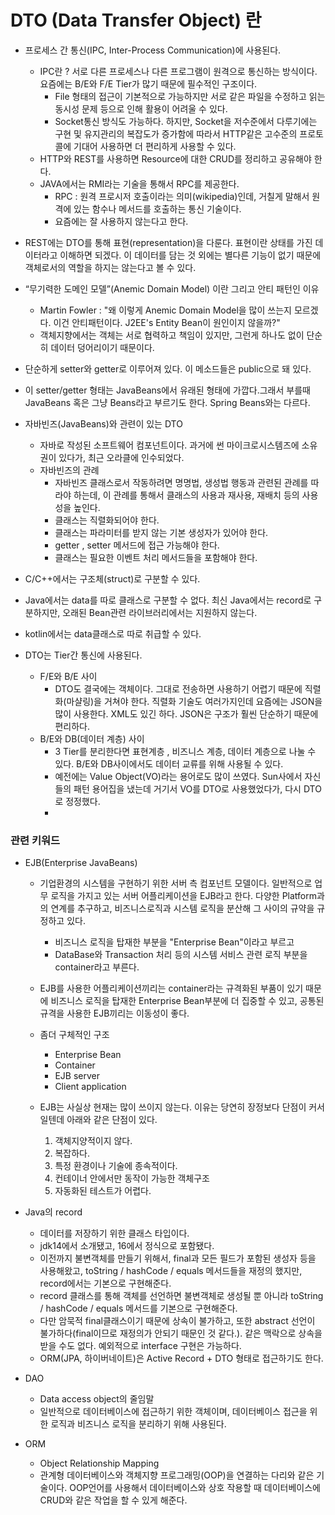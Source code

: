 #  DTO (Data Transfer Object) 란 
- 프로세스 간 통신(IPC, Inter-Process Communication)에 사용된다. 
    - IPC란 ? 서로 다른 프로세스나 다른 프로그램이 원격으로 통신하는 방식이다. 요즘에는 B/E와 F/E Tier가 많기 때문에 필수적인 구조이다. 
        - File 형태의 접근이 기본적으로 가능하지만 서로 같은 파일을 수정하고 읽는 동시성 문제 등으로 인해 활용이 어려울 수 있다. 
        - Socket통신 방식도 가능하다. 하지만, Socket을 저수준에서 다루기에는 구현 및 유지관리의 복잡도가 증가함에 따라서 HTTP같은 고수준의 프로토콜에 기대어 사용하면 더 편리하게 사용할 수 있다. 
    - HTTP와 REST를 사용하면 Resource에 대한 CRUD를 정리하고 공유해야 한다.
    - JAVA에서는 RMI라는 기술을 통해서 RPC를 제공한다.
        - RPC : 원격 프로시저 호출이라는 의미(wikipedia)인데, 거칠게 말해서 원격에 있는 함수나 메서드를 호출하는 통신 기술이다.
        - 요즘에는 잘 사용하지 않는다고 한다.   
- REST에는 DTO를 통해 표현(representation)을 다룬다. 표현이란 상태를 가진 데이터라고 이해하면 되겠다. 이 데이터를 담는 것 외에는 별다른 기능이 없기 때문에 객체로서의 역할을 하지는 않는다고 볼 수 있다. 
    
- “무기력한 도메인 모델”(Anemic Domain Model) 이란 그리고 안티 패턴인 이유
    - Martin Fowler : "왜 이렇게 Anemic Domain Model을 많이 쓰는지 모르겠다. 이건 안티패턴이다. J2EE's Entity Bean이 원인이지 않을까?"
    - 객체지향에서는 객체는 서로 협력하고 책임이 있지만, 그런게 하나도 없이 단순히 데이터 덩어리이기 때문이다. 
- 단순하게 setter와 getter로 이루어져 있다. 이 메소드들은 public으로 돼 있다.
- 이 setter/getter 형태는 JavaBeans에서 유래된 형태에 가깝다.그래서 부를때 JavaBeans 혹은 그냥 Beans라고 부르기도 한다. Spring Beans와는 다르다. 


- 자바빈즈(JavaBeans)와 관련이 있는 DTO
    - 자바로 작성된 소프트웨어 컴포넌트이다. 과거에 썬 마이크로시스템즈에 소유권이 있다가, 최근 오라클에 인수되었다. 
    - 자바빈즈의 관례
        - 자바빈즈 클래스로서 작동하려면 명명법, 생성법 행동과 관련된 관례를 따라야 하는데, 이 관례를 통해서 클래스의 사용과 재사용, 재배치 등의 사용성을 높인다. 
        - 클래스는 직렬화되어야 한다. 
        - 클래스는 파라미터를 받지 않는 기본 생성자가 있어야 한다. 
        - getter , setter 메서드에 접근 가능해야 한다. 
        - 클래스는 필요한 이벤트 처리 메서드들을 포함해야 한다.
- C/C++에서는 구조체(struct)로 구분할 수 있다.
- Java에서는 data를 따로 클래스로 구분할 수 없다. 최신 Java에서는  record로 구분하지만, 오래된 Bean관련 라이브러리에서는 지원하지 않는다.
- kotlin에서는 data클래스로 따로 취급할 수 있다. 


- DTO는 Tier간 통신에 사용된다.
    - F/E와 B/E 사이
        - DTO도 결국에는 객체이다. 그대로 전송하면 사용하기 어렵기 때문에 직렬화(마샬링)을 거쳐야 한다. 직렬화 기술도 여러가지인데 요즘에는 JSON을 많이 사용한다. XML도 있긴 하다. JSON은 구조가 훨씬 단순하기 때문에 편리하다.
    - B/E와 DB(데이터 계층) 사이
        - 3 Tier를 분리한다면 표현계층 , 비즈니스 계층, 데이터 계층으로 나눌 수 있다. B/E와 DB사이에서도 데이터 교류를 위해 사용될 수 있다.
        - 예전에는 Value Object(VO)라는 용어로도 많이 쓰였다. Sun사에서 자신들의 패턴 용어집을 냈는데 거기서 VO를 DTO로 사용했었다가, 다시 DTO로 정정했다.
        - 





### 관련 키워드
- EJB(Enterprise JavaBeans)
    -  기업환경의 시스템을 구현하기 위한 서버 측 컴포넌트 모델이다. 일반적으로 업무 로직을 가지고 있는 서버 어플리케이션을 EJB라고 한다. 다양한 Platform과의 연계를 추구하고, 비즈니스로직과 시스템 로직을 분산해 그 사이의 규약을 규정하고 있다. 
        - 비즈니스 로직을 탑재한 부분을 "Enterprise Bean"이라고 부르고
        - DataBase와 Transaction 처리 등의 시스템 서비스 관련 로직 부분을 container라고 부른다.
    - EJB를 사용한 어플리케이션끼리는 container라는 규격화된 부품이 있기 때문에 비즈니스 로직을 탑재한 Enterprise Bean부분에 더 집중할 수 있고, 공통된 규격을 사용한 EJB끼리는 이동성이 좋다. 

    - 좀더 구체적인 구조
        - Enterprise Bean
        - Container
        - EJB server
        - Client application
    - EJB는 사실상 현재는 많이 쓰이지 않는다. 이유는 당연히 장정보다 단점이 커서일텐데 아래와 같은 단점이 있다. 
        1. 객체지양적이지 않다.
        2. 복잡하다.
        3. 특정 환경이나 기술에 종속적이다.
        4. 컨테이너 안에서만 동작이 가능한 객체구조
        5. 자동화된 테스트가 어렵다.
        
- Java의 record
    - 데이터를 저장하기 위한 클래스 타입이다.
    - jdk14에서 소개됐고, 16에서 정식으로 포함됐다.
    - 이전까지 불변객체를 만들기 위해서, final과 모든 필드가 포함된 생성자 등을 사용해왔고, toString / hashCode / equals 메서드들을 재정의 했지만, record에서는 기본으로 구현해준다.
    - record 클래스를 통해 객체를 선언하면 불변객체로 생성될 뿐 아니라 toString / hashCode / equals 메서드를 기본으로 구현해준다.
    - 다만 암묵적 final클래스이기 때문에 상속이 불가하고, 또한 abstract 선언이 불가하다(final이므로 재정의가 안되기 때문인 것 같다.). 같은 맥락으로 상속을 받을 수도 없다. 예외적으로 interface 구현은 가능하다.
    - ORM(JPA, 하이버네이트)은 Active Record + DTO 형태로 접근하기도 한다. 
- DAO
    - Data access object의 줄임말
    - 일반적으로 데이터베이스에 접근하기 위한 객체이며, 데이터베이스 접근을 위한 로직과 비즈니스 로직을 분리하기 위해 사용된다. 
- ORM
    - Object Relationship Mapping
    - 관계형 데이터베이스와 객체지향 프로그래밍(OOP)을 연결하는 다리와 같은 기술이다. OOP언어를 사용해서 데이터베이스와 상호 작용할 때 데이터베이스에 CRUD와 같은 작업을 할 수 있게 해준다. 